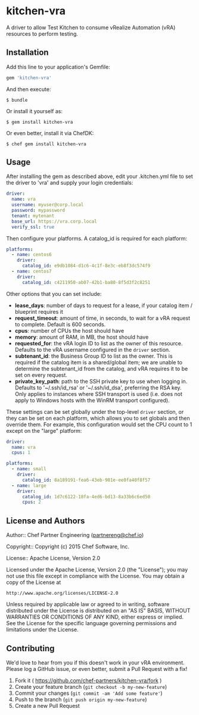 # kitchen-vra

A driver to allow Test Kitchen to consume vRealize Automation (vRA) resources to perform testing.

## Installation

Add this line to your application's Gemfile:

```ruby
gem 'kitchen-vra'
```

And then execute:

    $ bundle

Or install it yourself as:

    $ gem install kitchen-vra

Or even better, install it via ChefDK:

    $ chef gem install kitchen-vra

## Usage

After installing the gem as described above, edit your .kitchen.yml file to set the driver to 'vra' and supply your login credentials:

```yaml
driver:
  name: vra
  username: myuser@corp.local
  password: mypassword
  tenant: mytenant
  base_url: https://vra.corp.local
  verify_ssl: true
```

Then configure your platforms. A catalog_id is required for each platform:

```yaml
platforms:
  - name: centos6
    driver:
      catalog_id: e9db1084-d1c6-4c1f-8e3c-eb8f3dc574f9
  - name: centos7
    driver:
      catalog_id: c4211950-ab07-42b1-ba80-8f5d3f2c8251
```

Other options that you can set include:

 * **lease_days**: number of days to request for a lease, if your catalog item / blueprint requires it
 * **request_timeout**: amount of time, in seconds, to wait for a vRA request to complete. Default is 600 seconds.
 * **cpus**: number of CPUs the host should have
 * **memory**: amount of RAM, in MB, the host should have
 * **requested_for**: the vRA login ID to list as the owner of this resource. Defaults to the vRA username configured in the `driver` section.
 * **subtenant_id**: the Business Group ID to list as the owner. This is required if the catalog item is a shared/global item; we are unable to determine the subtenant_id from the catalog, and vRA requires it to be set on every request.
 * **private_key_path**: path to the SSH private key to use when logging in. Defaults to '~/.ssh/id_rsa' or '~/.ssh/id_dsa', preferring the RSA key. Only applies to instances where SSH transport is used (i.e. does not apply to Windows hosts with the WinRM transport configured).

These settings can be set globally under the top-level `driver` section, or they can be set on each platform, which allows you to set globals and then override them. For example, this configuration would set the CPU count to 1 except on the "large" platform:

```yaml
driver:
  name: vra
  cpus: 1

platforms:
  - name: small
    driver:
      catalog_id: 8a189191-fea6-43eb-981e-ee0fa40f8f57
  - name: large
    driver:
      catalog_id: 1d7c6122-18fa-4ed6-bd13-8a33b6c6ed50
      cpus: 2
```

## License and Authors

Author:: Chef Partner Engineering (<partnereng@chef.io>)

Copyright:: Copyright (c) 2015 Chef Software, Inc.

License:: Apache License, Version 2.0

Licensed under the Apache License, Version 2.0 (the "License"); you may not use
this file except in compliance with the License. You may obtain a copy of the License at

```
http://www.apache.org/licenses/LICENSE-2.0
```

Unless required by applicable law or agreed to in writing, software distributed under the
License is distributed on an "AS IS" BASIS, WITHOUT WARRANTIES OR CONDITIONS OF ANY KIND,
either express or implied. See the License for the specific language governing permissions
and limitations under the License.

## Contributing

We'd love to hear from you if this doesn't work in your vRA environment. Please log a GitHub issue, or even better, submit a Pull Request with a fix!

1. Fork it ( https://github.com/chef-partners/kitchen-vra/fork )
2. Create your feature branch (`git checkout -b my-new-feature`)
3. Commit your changes (`git commit -am 'Add some feature'`)
4. Push to the branch (`git push origin my-new-feature`)
5. Create a new Pull Request
